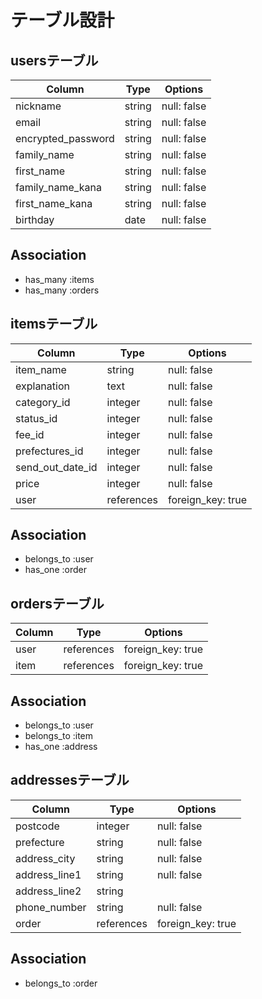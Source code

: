 # テーブル設計

## usersテーブル

|Column                |Type    |Options     |
|----------------------|--------|------------|
|nickname              |string  |null: false | 
|email                 |string  |null: false |
|encrypted_password    |string  |null: false |
|family_name           |string  |null: false |
|first_name            |string  |null: false |
|family_name_kana      |string  |null: false |
|first_name_kana       |string  |null: false |
|birthday              |date    |null: false |

## Association

- has_many :items
- has_many :orders

## itemsテーブル

|Column           |Type       |Options           |
|-----------------|-----------|------------------|
|item_name        |string     |null: false       |
|explanation      |text       |null: false       |
|category_id      |integer    |null: false       |
|status_id        |integer    |null: false       |
|fee_id           |integer    |null: false       |
|prefectures_id   |integer    |null: false       |
|send_out_date_id |integer    |null: false       |
|price            |integer    |null: false       |
|user             |references |foreign_key: true |

## Association

- belongs_to :user
- has_one :order

## ordersテーブル

|Column   |Type       |Options           |
|---------|-----------|------------------|
|user     |references |foreign_key: true |
|item     |references |foreign_key: true |

## Association

- belongs_to :user
- belongs_to :item
- has_one :address

## addressesテーブル

|Column        |Type       |Options           |
|--------------|-----------|------------------|
|postcode      |integer    |null: false       |
|prefecture    |string     |null: false       |
|address_city  |string     |null: false       |
|address_line1 |string     |null: false       |
|address_line2 |string     |                  |
|phone_number  |string     |null: false       |
|order         |references |foreign_key: true |

## Association

- belongs_to :order